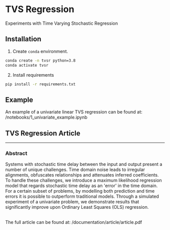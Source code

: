 # TVS Regression

Experiments with Time Varying Stochastic Regression

## Installation 

1. Create `conda`  environment.
```bash
conda create -n tvsr python=3.8
conda activate tvsr
```
2. Install requirements
```bash
pip install -r requirements.txt
```

## Example
An example of a univariate linear TVS regression can be found at:
/notebooks/1_univariate_example.ipynb

## TVS Regression Article
---
<h3><b>Abstract</b></h3>
Systems with stochastic time delay between the input and output present a number of unique challenges. 
Time domain noise leads to irregular alignments, obfuscates relationships and attenuates inferred coefficients. 
To handle these challenges, we introduce a maximum likelihood regression model that regards stochastic time delay as an 'error' in the time domain. For a certain subset of problems, by modelling both prediction and time errors it is possible to outperform traditional models.
Through a simulated experiment of a univariate problem, we demonstrate results that significantly improve upon Ordinary Least Squares (OLS) regression.
<br>
<br>

The full article can be found at:
/documentation/article/article.pdf
